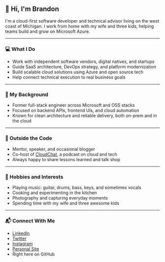 ## 👋 Hi, I'm Brandon

I'm a cloud-first software developer and technical advisor living on the west coast of Michigan. I work from home with my wife and three kids, helping teams build and grow on Microsoft Azure.

---

### 💻 What I Do

- Work with independent software vendors, digital natives, and startups  
- Guide SaaS architecture, DevOps strategy, and platform modernization  
- Build scalable cloud solutions using Azure and open source tech  
- Help connect technical execution to real business goals  

---

### 🔧 My Background

- Former full-stack engineer across Microsoft and OSS stacks  
- Focused on backend APIs, frontend UIs, and cloud automation  
- Known for clean architecture and reliable delivery, both on-prem and in the cloud  

---

### 🎤 Outside the Code

- Mentor, speaker, and occasional blogger  
- Co-host of [CloudChat](https://www.cloudchatpodcast.com), a podcast on cloud and tech  
- Always happy to share lessons learned and talk shop  

---

### 🎸 Hobbies and Interests

- Playing music: guitar, drums, bass, keys, and sometimes vocals  
- Cooking and experimenting in the kitchen  
- Photography and capturing everyday moments  
- Spending time with my wife and three awesome kids  

---

### 📬 Connect With Me

- [LinkedIn](http://linkedin.brandonmartinez.com/)  
- [Twitter](http://twitter.brandonmartinez.com/)  
- [Instagram](http://instagram.brandonmartinez.com/)  
- [Personal Site](https://www.brandonmartinez.com/)  
- Right here on GitHub  

